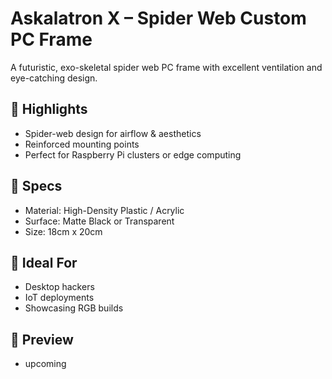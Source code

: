 # Askalatron X – Spider Web Custom PC Frame

A futuristic, exo-skeletal spider web PC frame with excellent ventilation and eye-catching design.

## 🧩 Highlights

- Spider-web design for airflow & aesthetics
- Reinforced mounting points
- Perfect for Raspberry Pi clusters or edge computing

## 🔧 Specs

- Material: High-Density Plastic / Acrylic
- Surface: Matte Black or Transparent
- Size: 18cm x 20cm

## 🧠 Ideal For

- Desktop hackers
- IoT deployments
- Showcasing RGB builds

## 📸 Preview
- upcoming 
